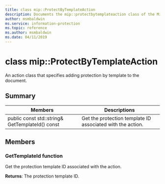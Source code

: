 ```yaml
---
title: class mip::ProtectByTemplateAction 
description: Documents the mip::protectbytemplateaction class of the Microsoft Information Protection (MIP) SDK.
author: msmbaldwin
ms.service: information-protection
ms.topic: reference
ms.author: msmbaldwin
ms.date: 04/11/2019
---
```


# class mip::ProtectByTemplateAction 
An action class that specifies adding protection by template to the document.
  
## Summary
 Members                        | Descriptions                                
--------------------------------|---------------------------------------------
public const std::string& GetTemplateId() const  |  Get the protection template ID associated with the action.
  
## Members
  
### GetTemplateId function
Get the protection template ID associated with the action.

  
**Returns**: The protection template ID.